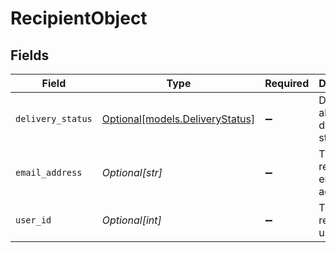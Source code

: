 # RecipientObject


## Fields

| Field                                                          | Type                                                           | Required                                                       | Description                                                    |
| -------------------------------------------------------------- | -------------------------------------------------------------- | -------------------------------------------------------------- | -------------------------------------------------------------- |
| `delivery_status`                                              | [Optional[models.DeliveryStatus]](../models/deliverystatus.md) | :heavy_minus_sign:                                             | Details about the delivery status                              |
| `email_address`                                                | *Optional[str]*                                                | :heavy_minus_sign:                                             | The recipient's email address                                  |
| `user_id`                                                      | *Optional[int]*                                                | :heavy_minus_sign:                                             | The recipient's user id                                        |